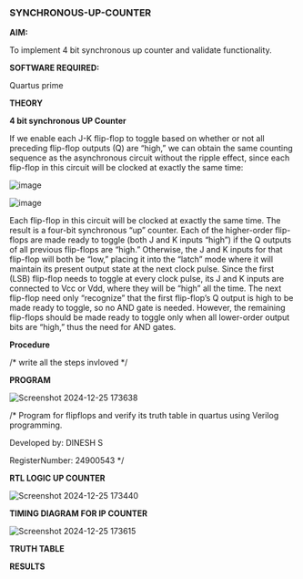 ### SYNCHRONOUS-UP-COUNTER

**AIM:**

To implement 4 bit synchronous up counter and validate functionality.

**SOFTWARE REQUIRED:**

Quartus prime

**THEORY**

**4 bit synchronous UP Counter**

If we enable each J-K flip-flop to toggle based on whether or not all preceding flip-flop outputs (Q) are “high,” we can obtain the same counting sequence as the asynchronous circuit without the ripple effect, since each flip-flop in this circuit will be clocked at exactly the same time:

![image](https://github.com/naavaneetha/SYNCHRONOUS-UP-COUNTER/assets/154305477/d5db3fa0-e413-404c-b80e-b2f39d82e7e8)


![image](https://github.com/naavaneetha/SYNCHRONOUS-UP-COUNTER/assets/154305477/52cb61eb-d04b-442d-810c-31185a68410b)

Each flip-flop in this circuit will be clocked at exactly the same time.
The result is a four-bit synchronous “up” counter. Each of the higher-order flip-flops are made ready to toggle (both J and K inputs “high”) if the Q outputs of all previous flip-flops are “high.”
Otherwise, the J and K inputs for that flip-flop will both be “low,” placing it into the “latch” mode where it will maintain its present output state at the next clock pulse.
Since the first (LSB) flip-flop needs to toggle at every clock pulse, its J and K inputs are connected to Vcc or Vdd, where they will be “high” all the time.
The next flip-flop need only “recognize” that the first flip-flop’s Q output is high to be made ready to toggle, so no AND gate is needed.
However, the remaining flip-flops should be made ready to toggle only when all lower-order output bits are “high,” thus the need for AND gates.

**Procedure**

/* write all the steps invloved */

**PROGRAM**

![Screenshot 2024-12-25 173638](https://github.com/user-attachments/assets/04e97986-cd3b-49c8-9fc7-1c0c70ca1c8f)

/* Program for flipflops and verify its truth table in quartus using Verilog programming. 

Developed by: DINESH S

RegisterNumber: 24900543
*/

**RTL LOGIC UP COUNTER**

![Screenshot 2024-12-25 173440](https://github.com/user-attachments/assets/003210ef-15fe-47b0-9871-2415e76ba3dd)

**TIMING DIAGRAM FOR IP COUNTER**

![Screenshot 2024-12-25 173615](https://github.com/user-attachments/assets/cb6c2f5f-f76e-4f2d-b310-b17fffccc53c)


**TRUTH TABLE**



**RESULTS**
